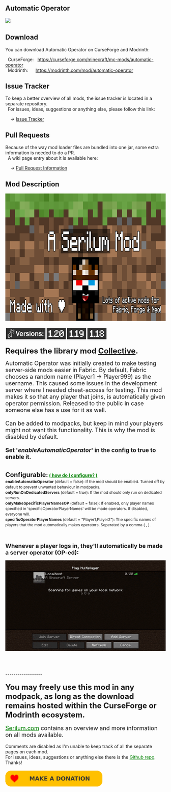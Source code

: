 <h2>Automatic Operator</h2>
<p><a href="https://github.com/Serilum/Automatic-Operator"><img src="https://serilum.com/assets/data/logo/automatic-operator.png"></a></p><h2>Download</h2>
<p>You can download Automatic Operator on CurseForge and Modrinth:</p><p>&nbsp;&nbsp;CurseForge: &nbsp;&nbsp;<a href="https://curseforge.com/minecraft/mc-mods/automatic-operator">https://curseforge.com/minecraft/mc-mods/automatic-operator</a><br>&nbsp;&nbsp;Modrinth: &nbsp;&nbsp;&nbsp;&nbsp;&nbsp;<a href="https://modrinth.com/mod/automatic-operator">https://modrinth.com/mod/automatic-operator</a></p>
<h2>Issue Tracker</h2>
<p>To keep a better overview of all mods, the issue tracker is located in a separate repository.<br>&nbsp;&nbsp;For issues, ideas, suggestions or anything else, please follow this link:</p>
<p>&nbsp;&nbsp;&nbsp;&nbsp;-> <a href="https://serilum.com/url/issue-tracker">Issue Tracker</a></p>
<h2>Pull Requests</h2>
<p>Because of the way mod loader files are bundled into one jar, some extra information is needed to do a PR.<br>&nbsp;&nbsp;A wiki page entry about it is available here:</p>
<p>&nbsp;&nbsp;&nbsp;&nbsp;-> <a href="https://serilum.com/url/pull-requests">Pull Request Information</a></p>
<h2>Mod Description</h2>
<p><a href="https://serilum.com/" rel="nofollow"><img src="https://github.com/Serilum/.cdn/blob/main/description/header/header.png" alt="" width="838" height="400"></a><br><br><a href="https://legacy.curseforge.com/minecraft/mc-mods/automatic-operator/files"><img src="https://github.com/Serilum/.cdn/raw/main/description/versions/header.png"></a><a href="https://legacy.curseforge.com/minecraft/mc-mods/automatic-operator/files/all?filter-status=1&filter-game-version=1738749986:75125" rel="nofollow"><img src="https://github.com/Serilum/.cdn/raw/main/description/versions/1_20.png"></a><a href="https://legacy.curseforge.com/minecraft/mc-mods/automatic-operator/files/all?filter-status=1&filter-game-version=1738749986:73407" rel="nofollow"><img src="https://github.com/Serilum/.cdn/raw/main/description/versions/1_19.png"></a><a href="https://legacy.curseforge.com/minecraft/mc-mods/automatic-operator/files/all?filter-status=1&filter-game-version=1738749986:73250" rel="nofollow"><img src="https://github.com/Serilum/.cdn/raw/main/description/versions/1_18.png"></a><br><br><strong><span style="font-size:24px">Requires the library mod&nbsp;<a style="font-size:24px" href="https://curseforge.com/minecraft/mc-mods/collective" rel="nofollow">Collective</a>.<br></span></strong></p>
<p><span style="font-size:18px">Automatic Operator was initially created to make testing server-side mods easier in Fabric. By default, Fabric chooses a random name (Player1 -&gt; Player999) as the username. This caused some issues in the development server where I needed cheat-access for testing. This mod makes it so that any player that joins, is automatically given operator permission. Released to the public in case someone else has a use for it as well.<br><br>Can be added to modpacks, but keep in mind your players might not want this functionality. This is why the mod is disabled by default.<br><br><strong>Set '<em>enableAutomaticOperator</em>' in the config to true to enable it.</strong><br></span><br><br><strong><span style="font-size:20px">Configurable:</span> <span style="color:#008000;font-size:14px"><a style="color:#008000" href="https://serilum.com/url/issue-trackerwiki/how-to-configure-mods" rel="nofollow">(&nbsp;how do I configure?&nbsp;)</a></span><br></strong><span style="font-size:12px"><strong>enableAutomaticOperator</strong> (default = false): If the mod should be enabled. Turned off by default to prevent unwanted behaviour in modpacks.<br><strong>onlyRunOnDedicatedServers</strong>&nbsp;(default = true): If the mod should only run on dedicated servers.</span><br><span style="font-size:12px"><strong>onlyMakeSpecificPlayerNamesOP</strong>&nbsp;(default = false): If enabled, only player names specified in 'specificOperatorPlayerNames' will be made operators. If disabled, everyone will.</span><br><span style="font-size:12px"><strong>specificOperatorPlayerNames</strong>&nbsp;(default = "Player1,Player2"): The specific names of players that the mod automatically makes operators. Seperated by a comma ( , ).</span><br><br></p>
<p><br><span style="font-size:18px"><strong>Whenever a player logs in, they'll automatically be made a server operator (OP-ed):</strong></span></p>
<div class="spoiler">
<p><picture><img src="https://github.com/Serilum/.cdn/raw/main/projects/automatic-operator/a.gif"></picture></p>
</div>
<p>&nbsp;</p>
<p><br>------------------<br><br><span style="font-size:24px"><strong>You may freely use this mod in any modpack, as long as the download remains hosted within the CurseForge or Modrinth ecosystem.</strong></span><br><br><span style="font-size:18px"><a style="font-size:18px;color:#008000" href="https://serilum.com/" rel="nofollow">Serilum.com</a> contains an overview and more information on all mods available.</span><br><br><span style="font-size:14px">Comments are disabled as I'm unable to keep track of all the separate pages on each mod.</span><span style="font-size:14px"><br>For issues, ideas, suggestions or anything else there is the&nbsp;<a style="font-size:14px;color:#008000" href="https://serilum.com/url/issue-tracker" rel="nofollow">Github repo</a>. Thanks!</span><span style="font-size:6px"><br><br></span><a href="https://ricksouth.com/donate" rel="nofollow"><img src="https://github.com/Serilum/.cdn/raw/main/description/shields/donation_rounded.svg" alt="" width="306" height="50"></a></p>